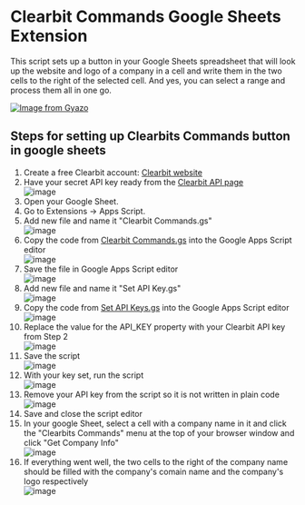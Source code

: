 # Clearbit Commands Google Sheets Extension
This script sets up a button in your Google Sheets spreadsheet that will look up the website and logo of a company in a cell and write them in the two cells to the right of the selected cell. 
And yes, you can select a range and process them all in one go. 

[![Image from Gyazo](https://i.gyazo.com/83681a75176a89ba84e5acc9b81ffdbf.gif)](https://gyazo.com/83681a75176a89ba84e5acc9b81ffdbf)


## Steps for setting up Clearbits Commands button in google sheets
1. Create a free Clearbit account: [Clearbit website](https://dashboard.clearbit.com/)
2. Have your secret API key ready from the [Clearbit API page](https://dashboard.clearbit.com/api)  
![image](https://github.com/Dadle/clearbit-commands-google-sheets_extension/assets/16399255/455c9ca0-9b71-4d50-8a10-0e69878a4d3c)
3. Open your Google Sheet.
4. Go to Extensions -> Apps Script.
5. Add new file and name it "Clearbit Commands.gs"  
![image](https://github.com/Dadle/clearbit-commands-google-sheets_extension/assets/16399255/6fbd51a0-a396-438f-8164-0aa1bd5f1f84)
6. Copy the code from [Clearbit Commands.gs](https://github.com/Dadle/clearbit-commands-google-sheets_extension/blob/main/Clearbit%20Commands.gs) into the Google Apps Script editor  
![image](https://github.com/Dadle/clearbit-commands-google-sheets_extension/assets/16399255/9db1c482-c510-4fa7-92c6-51c9c0091501)
7. Save the file in Google Apps Script editor  
![image](https://github.com/Dadle/clearbit-commands-google-sheets_extension/assets/16399255/38b7a3f6-3abd-43f3-b9da-73d2d4c2baaf)
8. Add new file and name it "Set API Key.gs"  
![image](https://github.com/Dadle/clearbit-commands-google-sheets_extension/assets/16399255/6fbd51a0-a396-438f-8164-0aa1bd5f1f84)
9. Copy the code from [Set API Keys.gs](https://github.com/Dadle/clearbit-commands-google-sheets_extension/blob/main/Set%20API%20Key.gs) into the Google Apps Script editor 
![image](https://github.com/Dadle/clearbit-commands-google-sheets_extension/assets/16399255/1c165c8d-4378-4ce4-95a0-41155c3a94c6)
10. Replace the value for the API_KEY property with your Clearbit API key from Step 2  
![image](https://github.com/Dadle/clearbit-commands-google-sheets_extension/assets/16399255/f4d714e4-570a-4548-b70e-0382627a592e)
11. Save the script  
![image](https://github.com/Dadle/clearbit-commands-google-sheets_extension/assets/16399255/84641682-cb76-4ada-9891-557c952c01ab)
12. With your key set, run the script  
![image](https://github.com/Dadle/clearbit-commands-google-sheets_extension/assets/16399255/0f68a506-59aa-4198-bd5c-c8087adb55c0)
13. Remove your API key from the script so it is not written in plain code  
![image](https://github.com/Dadle/clearbit-commands-google-sheets_extension/assets/16399255/c4729cc3-604d-474a-a82e-7fedba5d203f)
14. Save and close the script editor
15. In your google Sheet, select a cell with a company name in it and click the "Clearbits Commands" menu at the top of your browser window and click "Get Company Info"  
![image](https://github.com/Dadle/clearbit-commands-google-sheets_extension/assets/16399255/86fa2181-a8e7-4651-af3f-a8a6ca74d368)
16. If everything went well, the two cells to the right of the company name should be filled with the company's comain name and the company's logo respectively  
![image](https://github.com/Dadle/clearbit-commands-google-sheets_extension/assets/16399255/3e9af6a7-e631-462b-95f6-0e76ca5691fe)

